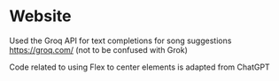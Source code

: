 # Website

Used the Groq API for text completions for song suggestions
https://groq.com/
(not to be confused with Grok)

Code related to using Flex to center elements is adapted from ChatGPT